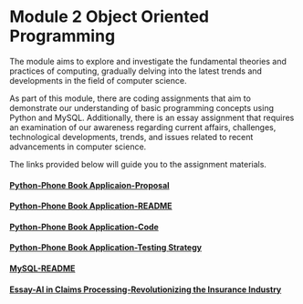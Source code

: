 # Module 2 Object Oriented Programming

The module aims to explore and investigate the fundamental theories and practices of computing, gradually delving into the latest trends and developments in the field of computer science.

As part of this module, there are coding assignments that aim to demonstrate our understanding of basic programming concepts using Python and MySQL. Additionally, there is an essay assignment that requires an examination of our awareness regarding current affairs, challenges, technological developments, trends, and issues related to recent advancements in computer science.

The links provided below will guide you to the assignment materials. 

#### [Python-Phone Book Applicaion-Proposal](https://helenhelene.github.io/eportfolio/pdf/Module01_Python_Proposal.pdf)
#### [Python-Phone Book Application-README](https://helenhelene.github.io/eportfolio/pdf/Module01_Python_README.pdf)
#### [Python-Phone Book Application-Code](https://helenhelene.github.io/eportfolio/pdf/Module01_Python_Code.pdf)
#### [Python-Phone Book Application-Testing Strategy](https://helenhelene.github.io/eportfolio/pdf/Module01_Python_TestingStrategy.pdf)

#### [MySQL-README](https://helenhelene.github.io/eportfolio/pdf/Module01_MySQL_README.pdf)

#### [Essay-AI in Claims Processing-Revolutionizing the Insurance Industry](https://helenhelene.github.io/eportfolio/pdf/Module01_AI_InsurClaims.pdf)


